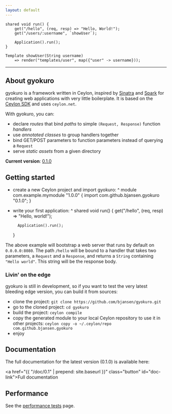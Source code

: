 ```yaml
---
layout: default
---
```


<div class="hero-code">

<pre><code>shared void run() {
    get("/hello", (req, resp) => "Hello, World!");
    get("/users/:username", `showUser`);

    Application().run();
}

Template showUser(String username)
    => render("templates/user", map({"user" -> username}));</code></pre>

</div>

<hr>

## About gyokuro

gyokuro is a framework written in Ceylon, inspired by [Sinatra](http://www.sinatrarb.com/)
and [Spark](http://sparkjava.com/) for creating web applications with very little boilerplate.
It is based on the [Ceylon SDK](https://github.com/ceylon/ceylon-sdk) and uses `ceylon.net`.

With gyokuro, you can:

* declare *routes* that bind *paths* to simple `(Request, Response)` function *handlers*
* use *annotated classes* to group handlers together
* bind GET/POST parameters to function parameters instead of querying a `Request`
* serve *static assets* from a given directory

**Current version**: [0.1.0](https://herd.ceylon-lang.org/modules/com.github.bjansen.gyokuro/0.1.0)

## Getting started

* create a new Ceylon project and import gyokuro:
^
    module com.example.mymodule "1.0.0" {
        import com.github.bjansen.gyokuro "0.1.0";
    }
  
* write your first application:
^
    shared void run() {
        get("/hello", (req, resp) => "Hello, world!");
    
        Application().run();
    }

The above example will bootstrap a web server that runs by default on `0.0.0.0:8080`. The
path `/hello` will be bound to a handler that takes two parameters, a `Request` and a `Response`,
and returns a `String` containing `"Hello world"`. This string will be the response body.

### Livin' on the edge

gyokuro is still in development, so if you want to test the very latest bleeding edge version,
you can build it from sources:

* clone the project: `git clone https://github.com/bjansen/gyokuro.git`
* go to the cloned project: `cd gyokuro`
* build the project: `ceylon compile`
* copy the generated module to your local Ceylon repository to use it in other projects:
 `ceylon copy -o ~/.ceylon/repo com.github.bjansen.gyokuro` 
* enjoy

## Documentation

The full documentation for the latest version (0.1.0) is available here:

<a href="{{ "/doc/0.1" | prepend: site.baseurl }}" class="button" id="doc-link"><span>Full documentation</span></a>

## Performance

See the [performance tests](perfs/) page.